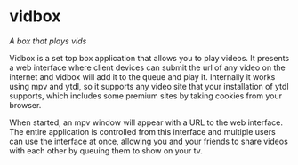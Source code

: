 # vidbox
_A box that plays vids_

Vidbox is a set top box application that allows you to play videos. It presents a web interface where client devices can submit the url of any video on the internet and vidbox will add it to the queue and play it. Internally it works using mpv and ytdl, so it supports any video site that your installation of ytdl supports, which includes some premium sites by taking cookies from your browser.

When started, an mpv window will appear with a URL to the web interface. The entire application is controlled from this interface and multiple users can use the interface at once, allowing you and your friends to share videos with each other by queuing them to show on your tv.